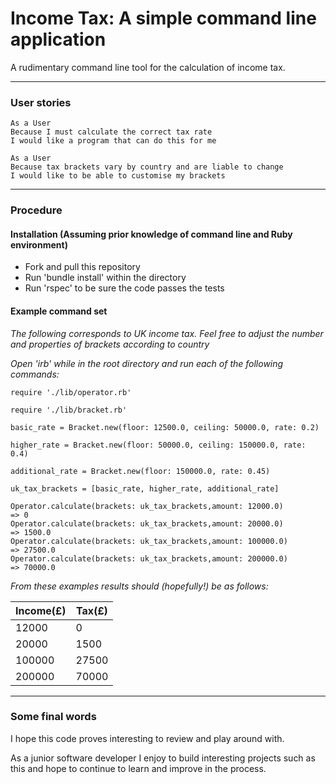 # Income Tax: A simple command line application

A rudimentary command line tool for the calculation of income tax.

---
### User stories

```
As a User
Because I must calculate the correct tax rate
I would like a program that can do this for me

As a User
Because tax brackets vary by country and are liable to change
I would like to be able to customise my brackets
```

---
### Procedure

#### Installation (Assuming prior knowledge of command line and Ruby environment)
- Fork and pull this repository
- Run 'bundle install' within the directory
- Run 'rspec' to be sure the code passes the tests

#### Example command set
*The following corresponds to UK income tax. Feel free to*
*adjust the number and properties of brackets according to country*

*Open 'irb' while in the root directory and run each of the following commands:*

```
require './lib/operator.rb'

require './lib/bracket.rb'

basic_rate = Bracket.new(floor: 12500.0, ceiling: 50000.0, rate: 0.2)

higher_rate = Bracket.new(floor: 50000.0, ceiling: 150000.0, rate: 0.4)

additional_rate = Bracket.new(floor: 150000.0, rate: 0.45)

uk_tax_brackets = [basic_rate, higher_rate, additional_rate]

Operator.calculate(brackets: uk_tax_brackets,amount: 12000.0)
=> 0
Operator.calculate(brackets: uk_tax_brackets,amount: 20000.0)
=> 1500.0
Operator.calculate(brackets: uk_tax_brackets,amount: 100000.0)
=> 27500.0
Operator.calculate(brackets: uk_tax_brackets,amount: 200000.0)
=> 70000.0
```


*From these examples results should (hopefully!) be as follows:*

|Income(£)| Tax(£)       |
|---------|--------------|
| 12000   | 0            |
| 20000   | 1500         |
| 100000  | 27500        |
| 200000   | 70000        |

---

### Some final words

I hope this code proves interesting to review and play around with.

As a junior software developer I enjoy to build interesting projects
such as this and hope to continue to learn and improve in the process.
